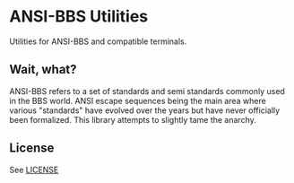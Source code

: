 # ANSI-BBS Utilities
Utilities for ANSI-BBS and compatible terminals.

## Wait, what?
ANSI-BBS refers to a set of standards and semi standards commonly used in the BBS world. ANSI escape sequences being the main area where various "standards" have evolved over the years but have never officially been formalized. This library attempts to slightly tame the anarchy.

## License
See [LICENSE](LICENSE)
